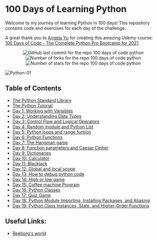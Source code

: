 # 100 Days of Learning Python

Welcome to my journey of learning Python in 100 days! This repository contains code and exercises for each day of the challenge.

A great thank you to [Angela Yu](https://www.linkedin.com/in/angela-yu1/) for creating this amazing Udemy course: [100 Days of Code - The Complete Python Pro Bootcamp for 2021](https://www.udemy.com/course/100-days-of-code).


<p align="center">
    <img src="https://img.shields.io/github/last-commit/adarshem/100-days-of-learn-python.svg" alt="GitHub last commit for the repo 100 days of code python">
    <img src="https://img.shields.io/github/forks/adarshem/100-days-of-learn-python.svg" alt="Number of forks for the repo 100 days of code python">
    <img src="https://img.shields.io/github/stars/adarshem/100-days-of-learn-python.svg" alt="Number of stars for the repo 100 days of code python">
</p>

![Python-01](https://github.com/user-attachments/assets/eeffc19f-49f9-4dc9-ba33-a588078f349c)

## Table of Contents
- [The Python Standard Library](https://docs.python.org/3/library/index.html#the-python-standard-library)
- [The Python Tutorial](https://docs.python.org/3/tutorial/index.html#the-python-tutorial)
- [Day 1: Working with Variables](learn_python_by_coding/day_1/working_with_variables.py)
- [Day 2: Understanding Data Types](learn_python_by_coding/day_2/understanding_data_types.py)
- [Day 3: Control Flow and Logical Operators](learn_python_by_coding/day_3/control_flow_and_logical_operator.py)
- [Day 4: Random module and Python List](learn_python_by_coding/day_4/random_and_list.py)
- [Day 5: Python loops and range funtion](learn_python_by_coding/day_5/python_loops/)
- [Day 6: Python Functions](learn_python_by_coding/day_6)
- [Day 7: The Hangman game](learn_python_by_coding/day_7)
- [Day 8: Function parameters and Caesar Cipher](learn_python_by_coding/day_8)
- [Day 9: Dictionaries](learn_python_by_coding/day_9)
- [Day 10: Calculator](learn_python_by_coding/day_10)
- [Day 11: Blackjack](learn_python_by_coding/day_11)
- [Day 12: Global and local scope](learn_python_by_coding/day_12)
- [Day 13: How to debug python code](learn_python_by_coding/day_13)
- [Day 14: High or low game](learn_python_by_coding/day_14)
- [Day 15: Coffee machine Program](learn_python_by_coding/day_15)
- [Day 16: Python Classes](learn_python_by_coding/day_16)
- [Day 17: Quiz Game](learn_python_by_coding/day_17)
- [Day 18: Python Module Importing, Installing Packages, and Aliasing](learn_python_by_coding/day_18)
- [Day 19: Python Class Instances, State, and Higher-Order Functions](learn_python_by_coding/day_19)

## Useful Links:
- [Reeborg's world](https://reeborg.ca/index_en.html)